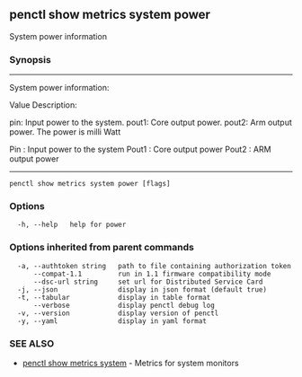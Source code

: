 ## penctl show metrics system power

System power information

### Synopsis



---------------------------------
 System power information:


Value Description:

pin: Input power to the system.
pout1: Core output power.
pout2: Arm output power.
The power is milli Watt

Pin	: Input power to the system
Pout1	: Core output power
Pout2	: ARM output power

---------------------------------


```
penctl show metrics system power [flags]
```

### Options

```
  -h, --help   help for power
```

### Options inherited from parent commands

```
  -a, --authtoken string   path to file containing authorization token
      --compat-1.1         run in 1.1 firmware compatibility mode
      --dsc-url string     set url for Distributed Service Card
  -j, --json               display in json format (default true)
  -t, --tabular            display in table format
      --verbose            display penctl debug log
  -v, --version            display version of penctl
  -y, --yaml               display in yaml format
```

### SEE ALSO
* [penctl show metrics system](penctl_show_metrics_system.md)	 - Metrics for system monitors

